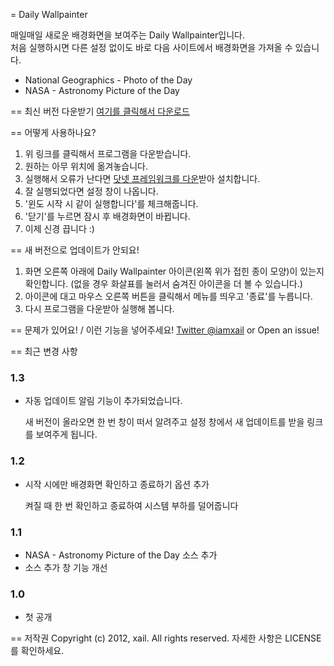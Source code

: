 ﻿= Daily Wallpainter

매일매일 새로운 배경화면을 보여주는 Daily Wallpainter입니다.  
처음 실행하시면 다른 설정 없이도 바로 다음 사이트에서 배경화면을 가져올 수 있습니다.

* National Geographics - Photo of the Day
* NASA - Astronomy Picture of the Day

== 최신 버전 다운받기
[여기를 클릭해서 다운로드](https://github.com/downloads/iamxail/DailyWallpainter/DailyWallpainter.exe)

== 어떻게 사용하나요?
1. 위 링크를 클릭해서 프로그램을 다운받습니다.
2. 원하는 아무 위치에 옮겨놓습니다.
3. 실행해서 오류가 난다면 [닷넷 프레임워크를 다운](http://www.microsoft.com/downloads/ko-kr/details.aspx?FamilyID=ab99342f-5d1a-413d-8319-81da479ab0d7)받아 설치합니다.
4. 잘 실행되었다면 설정 창이 나옵니다.
5. '윈도 시작 시 같이 실행합니다'를 체크해줍니다.
6. '닫기'를 누르면 잠시 후 배경화면이 바뀝니다.
7. 이제 신경 끕니다 :)

== 새 버전으로 업데이트가 안되요!
1. 화면 오른쪽 아래에 Daily Wallpainter 아이콘(왼쪽 위가 접힌 종이 모양)이 있는지 확인합니다. (없을 경우 화살표를 눌러서 숨겨진 아이콘을 더 볼 수 있습니다.)
2. 아이콘에 대고 마우스 오른쪽 버튼을 클릭해서 메뉴를 띄우고 '종료'를 누릅니다.
3. 다시 프로그램을 다운받아 실행해 봅니다.

== 문제가 있어요! / 이런 기능을 넣어주세요!
[Twitter @iamxail](http://twitter.com/iamxail) or Open an issue!

== 최근 변경 사항
### 1.3
* 자동 업데이트 알림 기능이 추가되었습니다.

    새 버전이 올라오면 한 번 창이 떠서 알려주고 설정 창에서 새 업데이트를 받을 링크를 보여주게 됩니다.
### 1.2
* 시작 시에만 배경화면 확인하고 종료하기 옵션 추가

    켜질 때 한 번 확인하고 종료하여 시스템 부하를 덜어줍니다
### 1.1
* NASA - Astronomy Picture of the Day 소스 추가
* 소스 추가 창 기능 개선

### 1.0
* 첫 공개

== 저작권
Copyright (c) 2012, xail. All rights reserved.
자세한 사항은 LICENSE를 확인하세요.